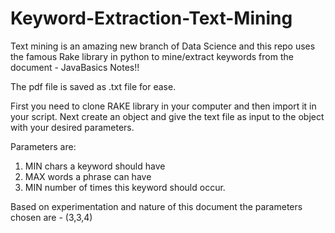 # Keyword-Extraction-Text-Mining

Text mining is an amazing new branch of Data Science and this repo uses the famous Rake library in python to mine/extract keywords from the document - JavaBasics Notes!!

The pdf file is saved as .txt file for ease.

First you need to clone RAKE library in your computer and then import it in your script.
Next create an object and give the text file as input to the object with your desired parameters.

Parameters are:

1. MIN chars a keyword should have
2. MAX words a phrase can have
3. MIN number of times this keyword should occur.

Based on experimentation and nature of this document the parameters chosen are - (3,3,4)

